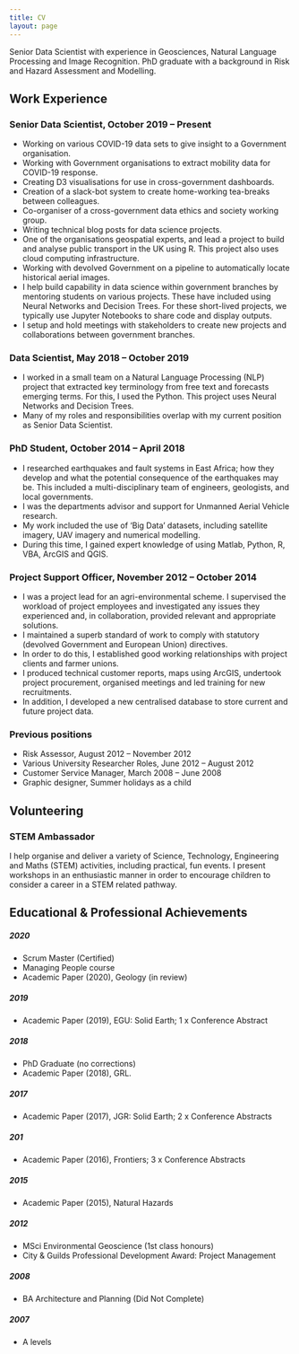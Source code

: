 ```yaml
---
title: CV
layout: page
---
```



Senior Data Scientist with experience in Geosciences, Natural Language Processing and Image Recognition. PhD graduate with a background in Risk and Hazard Assessment and Modelling.
 

## Work Experience

### Senior Data Scientist, October 2019 – Present

- Working on various COVID-19 data sets to give insight to a Government organisation.
- Working with Government organisations to extract mobility data for COVID-19 response.
- Creating D3 visualisations for use in cross-government dashboards.
- Creation of a slack-bot system to create home-working tea-breaks between colleagues.
- Co-organiser of a cross-government data ethics and society working group.
- Writing technical blog posts for data science projects.
- One of the organisations geospatial experts, and lead a project to build and analyse public transport in the UK using R. This project also uses cloud computing infrastructure.
- Working with devolved Government on  a pipeline to automatically locate historical aerial images.
- I help build capability in data science within government branches by mentoring students on various projects. These have included using Neural Networks and Decision Trees. For these short-lived projects, we typically use Jupyter Notebooks to share code and display outputs.
- I setup and hold meetings with stakeholders to create new projects and collaborations between government branches.

### Data Scientist, May 2018 – October 2019

- I worked in a small team on a Natural Language Processing (NLP) project that extracted key terminology from free text and forecasts emerging terms. For this, I used the Python. This project uses Neural Networks and Decision Trees.
- Many of my roles and responsibilities overlap with my current position as Senior Data Scientist.

### PhD Student, October 2014 – April 2018

- I researched earthquakes and fault systems in East Africa; how they develop and what the potential consequence of the earthquakes may be. This included a multi-disciplinary team of engineers, geologists, and local governments.
- I was the departments advisor and support for Unmanned Aerial Vehicle research.
- My work included the use of ‘Big Data’ datasets, including satellite imagery, UAV imagery and numerical modelling. 
- During this time, I gained expert knowledge of using Matlab, Python, R, VBA, ArcGIS and QGIS.

### Project Support Officer, November 2012 – October 2014				
- I was a project lead for an agri-environmental scheme. I supervised the workload of project employees and investigated any issues they experienced and, in collaboration, provided relevant and appropriate solutions.
- I maintained a superb standard of work to comply with statutory (devolved Government and European Union) directives.
- In order to do this, I established good working relationships with project clients and farmer unions.
- I produced technical customer reports, maps using ArcGIS, undertook project procurement, organised meetings and led training for new recruitments. 
- In addition, I developed a new centralised database to store current and future project data.

### Previous positions

- Risk Assessor, August 2012 – November 2012
- Various University Researcher Roles, June 2012 – August 2012
- Customer Service Manager, March 2008 – June 2008
- Graphic designer, Summer holidays as a child


## Volunteering

### STEM Ambassador

I help organise and deliver a variety of Science, Technology, Engineering and Maths (STEM) activities, including practical, fun events. I present workshops in an enthusiastic manner in order to encourage children to consider a career in a STEM related pathway. 

## Educational & Professional Achievements

##### 2020

- Scrum Master (Certified)
- Managing People course
- Academic Paper (2020), Geology (in review)

##### 2019

- Academic Paper (2019), EGU: Solid Earth; 1 x Conference Abstract

##### 2018	

- PhD Graduate (no corrections)
- Academic Paper (2018), GRL.

##### 2017	

- Academic Paper (2017), JGR: Solid Earth; 2 x Conference Abstracts

##### 201

- Academic Paper (2016), Frontiers; 3 x Conference Abstracts

##### 2015

- Academic Paper (2015), Natural Hazards

##### 2012

- MSci Environmental Geoscience (1st class honours)
- City & Guilds Professional Development Award: Project Management

##### 2008

- BA Architecture and Planning (Did Not Complete)

##### 2007

- A levels

